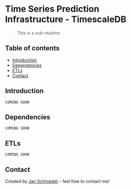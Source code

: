 # Time Series Prediction Infrastructure - TimescaleDB
> This is a sub-readme

## Table of contents
* [Introduction](#introduction)
* [Dependencies](#dependencies)
* [ETLs](#etls)
* [Contact](#contact)

## Introduction

`COMING SOON`

## Dependencies

`COMING SOON`

## ETLs

`COMING SOON`

## Contact
Created by [Jan Schroeder](https://www.schroederjan.com/) - feel free to contact me!

